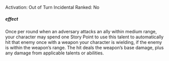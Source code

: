 Activation: Out of Turn Incidental
Ranked: No
##### effect
Once per round when an adversary attacks
an ally within medium range, your character
may spend one Story Point to use this talent
to automatically hit that enemy once with a
weapon your character is wielding, if the
enemy is within the weapon’s range. The hit
deals the weapon’s base damage, plus any
damage from applicable talents or abilities.